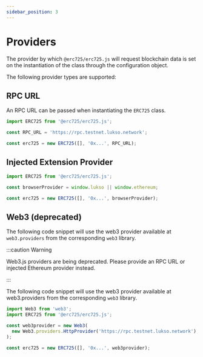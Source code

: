 ```yaml
---
sidebar_position: 3
---
```


# Providers

The provider by which `@erc725/erc725.js` will request blockchain data is set on the instantiation of the class through the configuration object.

The following provider types are supported:

## RPC URL

An RPC URL can be passed when instantiating the `ERC725` class.

```javascript
import ERC725 from '@erc725/erc725.js';

const RPC_URL = 'https://rpc.testnet.lukso.network';

const erc725 = new ERC725([], '0x...', RPC_URL);
```

## Injected Extension Provider

```javascript
import ERC725 from '@erc725/erc725.js';

const browserProvider = window.lukso || window.ethereum;

const erc725 = new ERC725([], '0x...', browserProvider);
```

## Web3 (deprecated)

The following code snippet will use the web3 provider available at `web3.providers` from the corresponding `web3` library.

:::caution Warning

Web3.js providers are being deprecated. Please provide an RPC URL or injected Ethereum provider instead.

:::

The following code snippet will use the web3 provider available at web3.providers from the corresponding `web3` library.

```javascript
import Web3 from 'web3';
import ERC725 from '@erc725/erc725.js';

const web3provider = new Web3(
  new Web3.providers.HttpProvider('https://rpc.testnet.lukso.network'),
);

const erc725 = new ERC725([], '0x...', web3provider);
```
